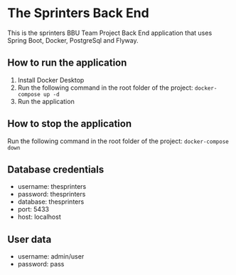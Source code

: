 # The Sprinters Back End
This is the sprinters BBU Team Project Back End application that uses Spring Boot, Docker, PostgreSql and Flyway.

## How to run the application
1. Install Docker Desktop
2. Run the following command in the root folder of the project: `docker-compose up -d`
3. Run the application

## How to stop the application
Run the following command in the root folder of the project: `docker-compose down`

## Database credentials
- username: thesprinters
- password: thesprinters
- database: thesprinters
- port: 5433
- host: localhost

## User data
- username: admin/user
- password: pass